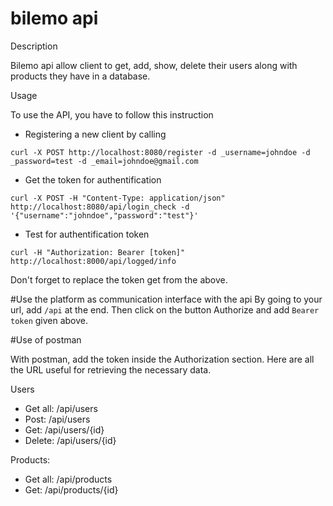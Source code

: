 # bilemo api

Description

Bilemo api allow client to get, add, show, delete their users along with products they have in a database.

Usage

To use the API, you have to follow this instruction

-  Registering a new client by calling

`curl -X POST http://localhost:8080/register -d _username=johndoe -d _password=test -d _email=johndoe@gmail.com`

-  Get the token for authentification

`curl -X POST -H "Content-Type: application/json" http://localhost:8080/api/login_check -d '{"username":"johndoe","password":"test"}'`

-  Test for authentification token

`curl -H "Authorization: Bearer [token]" http://localhost:8000/api/logged/info`

Don't forget to replace the token get from the above.

#Use the platform as communication interface with the api
By going to your url, add `/api` at the end.
Then click on the button Authorize and add `Bearer token` given above.

#Use of postman

With postman, add the token inside the Authorization section.
Here are all the URL useful for retrieving the necessary data.

Users
-  Get all: /api/users
-  Post: /api/users
-  Get: /api/users/{id} 
-  Delete: /api/users/{id}

Products:
-  Get all: /api/products
-  Get: /api/products/{id} 
